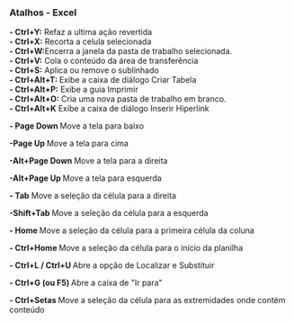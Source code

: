 <h3 class="code-line" data-line-start=0 data-line-end=1 ><a id="Atalhos__Excel_0"></a>Atalhos - Excel</h3>
<strong>- Ctrl+Y:</strong> Refaz a ultima ação revertida<br>
<strong>- Ctrl+X:</strong> Recorta a celula selecionada<br>
<strong>- Ctrl+W:</strong>Encerra a janela da pasta de trabalho selecionada.<br>
<strong>- Ctrl+V:</strong> Cola  o conteúdo da área de transferência<br>
<strong>- Ctrl+S:</strong> Aplica ou remove o sublinhado<br>
<strong>- Ctrl+Alt+T: </strong> Exibe a caixa de diálogo Criar Tabela<br>
<strong>- Ctrl+Alt+P:</strong> Exibe a guia Imprimir<br>
<strong>- Ctrl+Alt+O:</strong> Cria uma nova pasta de trabalho em branco.<br>
<strong>- Ctrl+Alt+K</strong> Exibe a caixa de diálogo Inserir Hiperlink</p>


<strong>- Page Down	</strong> Move a tela para baixo</p>
<strong>-Page Up	</strong> Move a tela para cima</p>
<strong>-Alt+Page Down	</strong> Move a tela para a direita</p>
<strong>-Alt+Page Up	</strong> Move a tela para esquerda</p>
<strong>- Tab</strong> Move a seleção da célula para a direita</p>
<strong>-Shift+Tab	</strong>Move a seleção da célula para a esquerda</p>
<strong>- Home	</strong>Move a seleção da célula para a primeira célula da coluna</p>
<strong>- Ctrl+Home	</strong> Move a seleção da célula para o início da planilha</p>
<strong>- Ctrl+L / Ctrl+U	</strong> Abre a opção de Localizar e Substituir</p>
<strong>- Ctrl+G (ou F5)		</strong> Abre a caixa de "Ir para"</p>
<strong>- Ctrl+Setas		</strong>Move a seleção da célula para as extremidades onde contém conteúdo</p>
